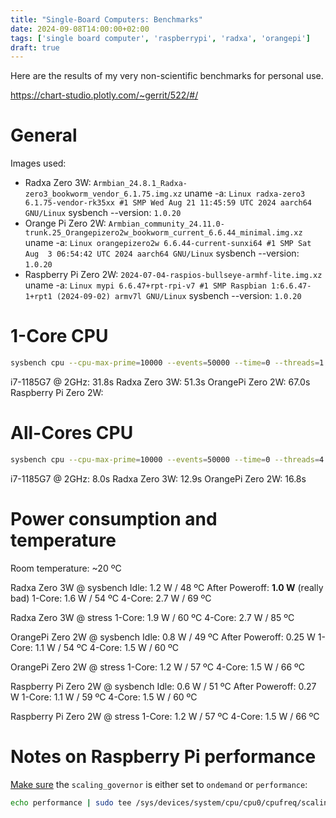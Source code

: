 ```yaml
---
title: "Single-Board Computers: Benchmarks"
date: 2024-09-08T14:00:00+02:00
tags: ['single board computer', 'raspberrypi', 'radxa', 'orangepi']
draft: true
---
```


Here are the results of my very non-scientific benchmarks for personal use.

https://chart-studio.plotly.com/~gerrit/522/#/

# General

Images used:

- Radxa Zero 3W: `Armbian_24.8.1_Radxa-zero3_bookworm_vendor_6.1.75.img.xz`
  uname -a: `Linux radxa-zero3 6.1.75-vendor-rk35xx #1 SMP Wed Aug 21 11:45:59 UTC 2024 aarch64 GNU/Linux`
  sysbench --version: `1.0.20`
- Orange Pi Zero 2W: `Armbian_community_24.11.0-trunk.25_Orangepizero2w_bookworm_current_6.6.44_minimal.img.xz`
  uname -a: `Linux orangepizero2w 6.6.44-current-sunxi64 #1 SMP Sat Aug  3 06:54:42 UTC 2024 aarch64 GNU/Linux`
  sysbench --version: `1.0.20`
- Raspberry Pi Zero 2W: `2024-07-04-raspios-bullseye-armhf-lite.img.xz`
  uname -a: `Linux mypi 6.6.47+rpt-rpi-v7 #1 SMP Raspbian 1:6.6.47-1+rpt1 (2024-09-02) armv7l GNU/Linux`
  sysbench --version: `1.0.20`

# 1-Core CPU

```bash
sysbench cpu --cpu-max-prime=10000 --events=50000 --time=0 --threads=1 run
```

i7-1185G7 @ 2GHz: 31.8s
Radxa Zero 3W: 51.3s
OrangePi Zero 2W: 67.0s
Raspberry Pi Zero 2W: 

# All-Cores CPU

```bash
sysbench cpu --cpu-max-prime=10000 --events=50000 --time=0 --threads=4 run
```

i7-1185G7 @ 2GHz: 8.0s
Radxa Zero 3W: 12.9s
OrangePi Zero 2W: 16.8s

# Power consumption and temperature

Room temperature: ~20 ºC

Radxa Zero 3W @ sysbench
    Idle: 1.2 W / 48 ºC
    After Poweroff: **1.0 W** (really bad)
    1-Core: 1.6 W / 54 ºC
    4-Core: 2.7 W / 69 ºC

Radxa Zero 3W @ stress
    1-Core: 1.9 W / 60 ºC
    4-Core: 2.7 W / 85 ºC

OrangePi Zero 2W @ sysbench
    Idle: 0.8 W / 49 ºC
    After Poweroff: 0.25 W
    1-Core: 1.1 W / 54 ºC
    4-Core: 1.5 W / 60 ºC

OrangePi Zero 2W @ stress
    1-Core: 1.2 W / 57 ºC
    4-Core: 1.5 W / 66 ºC

Raspberry Pi Zero 2W @ sysbench
    Idle: 0.6 W / 51 ºC
    After Poweroff: 0.27 W
    1-Core: 1.1 W / 59 ºC
    4-Core: 1.5 W / 60 ºC

Raspberry Pi Zero 2W @ stress
    1-Core: 1.2 W / 57 ºC
    4-Core: 1.5 W / 66 ºC

# Notes on Raspberry Pi performance

[Make sure](https://linuxconfig.org/how-to-check-raspberry-pi-model)
the `scaling_governor` is either set to `ondemand` or `performance`:

```bash
echo performance | sudo tee /sys/devices/system/cpu/cpu0/cpufreq/scaling_governor
```
